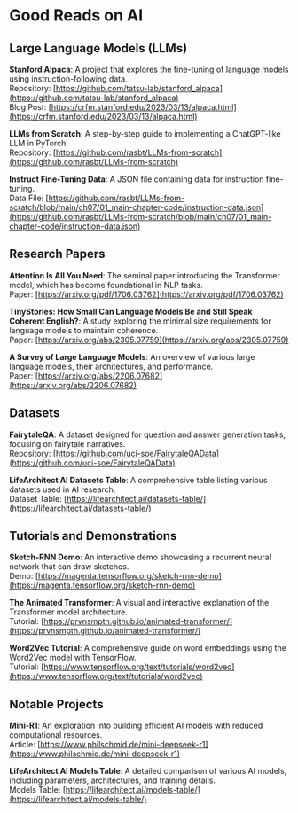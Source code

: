 # Good Reads on AI

## Large Language Models (LLMs)

**Stanford Alpaca**: A project that explores the fine-tuning of language models using instruction-following data.  
Repository: [https://github.com/tatsu-lab/stanford_alpaca](https://github.com/tatsu-lab/stanford_alpaca)  
Blog Post: [https://crfm.stanford.edu/2023/03/13/alpaca.html](https://crfm.stanford.edu/2023/03/13/alpaca.html)  

**LLMs from Scratch**: A step-by-step guide to implementing a ChatGPT-like LLM in PyTorch.  
Repository: [https://github.com/rasbt/LLMs-from-scratch](https://github.com/rasbt/LLMs-from-scratch)  

**Instruct Fine-Tuning Data**: A JSON file containing data for instruction fine-tuning.  
Data File: [https://github.com/rasbt/LLMs-from-scratch/blob/main/ch07/01_main-chapter-code/instruction-data.json](https://github.com/rasbt/LLMs-from-scratch/blob/main/ch07/01_main-chapter-code/instruction-data.json)  

## Research Papers

**Attention Is All You Need**: The seminal paper introducing the Transformer model, which has become foundational in NLP tasks.  
Paper: [https://arxiv.org/pdf/1706.03762](https://arxiv.org/pdf/1706.03762)  

**TinyStories: How Small Can Language Models Be and Still Speak Coherent English?**: A study exploring the minimal size requirements for language models to maintain coherence.  
Paper: [https://arxiv.org/abs/2305.07759](https://arxiv.org/abs/2305.07759)  

**A Survey of Large Language Models**: An overview of various large language models, their architectures, and performance.  
Paper: [https://arxiv.org/abs/2206.07682](https://arxiv.org/abs/2206.07682)  

## Datasets

**FairytaleQA**: A dataset designed for question and answer generation tasks, focusing on fairytale narratives.  
Repository: [https://github.com/uci-soe/FairytaleQAData](https://github.com/uci-soe/FairytaleQAData)  

**LifeArchitect AI Datasets Table**: A comprehensive table listing various datasets used in AI research.  
Dataset Table: [https://lifearchitect.ai/datasets-table/](https://lifearchitect.ai/datasets-table/)  

## Tutorials and Demonstrations

**Sketch-RNN Demo**: An interactive demo showcasing a recurrent neural network that can draw sketches.  
Demo: [https://magenta.tensorflow.org/sketch-rnn-demo](https://magenta.tensorflow.org/sketch-rnn-demo)  

**The Animated Transformer**: A visual and interactive explanation of the Transformer model architecture.  
Tutorial: [https://prvnsmpth.github.io/animated-transformer/](https://prvnsmpth.github.io/animated-transformer/)  

**Word2Vec Tutorial**: A comprehensive guide on word embeddings using the Word2Vec model with TensorFlow.  
Tutorial: [https://www.tensorflow.org/text/tutorials/word2vec](https://www.tensorflow.org/text/tutorials/word2vec)  

## Notable Projects

**Mini-R1**: An exploration into building efficient AI models with reduced computational resources.  
Article: [https://www.philschmid.de/mini-deepseek-r1](https://www.philschmid.de/mini-deepseek-r1)  

**LifeArchitect AI Models Table**: A detailed comparison of various AI models, including parameters, architectures, and training details.  
Models Table: [https://lifearchitect.ai/models-table/](https://lifearchitect.ai/models-table/)  

